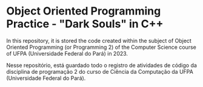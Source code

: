 # Object Oriented Programming Practice - "Dark Souls" in C++
In this  repository, it is stored the code created within the subject of Object Oriented Programming (or Programming 2) of the Computer Science course of UFPA (Universidade Federal do Pará) in 2023.

Nesse repositório, está guardado todo o registro de atividades de código da disciplina de programação 2 do curso de Ciência da Computação da UFPA (Universidade Federal do Pará).
